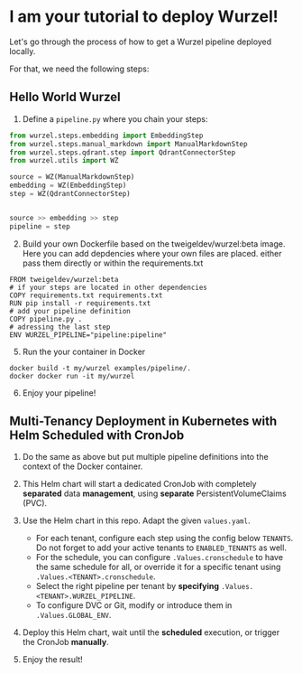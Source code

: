 # I am your tutorial to deploy Wurzel!

Let's go through the process of how to get a Wurzel pipeline deployed locally.

For that, we need the following steps:

## Hello World Wurzel
1. Define a `pipeline.py` where you chain your steps:
``` python
from wurzel.steps.embedding import EmbeddingStep
from wurzel.steps.manual_markdown import ManualMarkdownStep
from wurzel.steps.qdrant.step import QdrantConnectorStep
from wurzel.utils import WZ

source = WZ(ManualMarkdownStep)
embedding = WZ(EmbeddingStep)
step = WZ(QdrantConnectorStep)


source >> embedding >> step
pipeline = step

```
2. Build your own Dockerfile based on the tweigeldev/wurzel:beta image. Here you can add depdencies where your own files are placed. either pass them directly or within the requirements.txt
```Docker
FROM tweigeldev/wurzel:beta
# if your steps are located in other dependencies
COPY requirements.txt requirements.txt
RUN pip install -r requirements.txt
# add your pipeline definition
COPY pipeline.py .
# adressing the last step
ENV WURZEL_PIPELINE="pipeline:pipeline"
```
5. Run the your container in Docker
```
docker build -t my/wurzel examples/pipeline/.
docker docker run -it my/wurzel

```
6. Enjoy your pipeline!

## Multi-Tenancy Deployment in Kubernetes with Helm Scheduled with CronJob

1. Do the same as above but put multiple pipeline definitions into the context of the Docker container.
2. This Helm chart will start a dedicated CronJob with completely **separated** data **management**, using **separate** PersistentVolumeClaims (PVC).
3. Use the Helm chart in this repo. Adapt the given `values.yaml`.

   - For each tenant, configure each step using the config below `TENANTS`. Do not forget to add your active tenants to `ENABLED_TENANTS` as well.
   - For the schedule, you can configure `.Values.cronschedule` to have the same schedule for all, or override it for a specific tenant using `.Values.<TENANT>.cronschedule`.
   - Select the right pipeline per tenant by **specifying** `.Values.<TENANT>.WURZEL_PIPELINE`.
   - To configure DVC or Git, modify or introduce them in `.Values.GLOBAL_ENV`.

4. Deploy this Helm chart, wait until the **scheduled** execution, or trigger the CronJob **manually**.
5. Enjoy the result!
